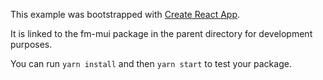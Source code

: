 This example was bootstrapped with [Create React App](https://github.com/facebook/create-react-app).

It is linked to the fm-mui package in the parent directory for development purposes.

You can run `yarn install` and then `yarn start` to test your package.
